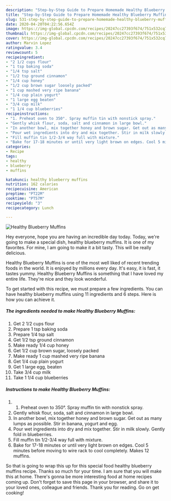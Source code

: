 ```yaml
---
description: "Step-by-Step Guide to Prepare Homemade Healthy Blueberry Muffins"
title: "Step-by-Step Guide to Prepare Homemade Healthy Blueberry Muffins"
slug: 531-step-by-step-guide-to-prepare-homemade-healthy-blueberry-muffins
date: 2020-04-20T04:22:56.654Z
image: https://img-global.cpcdn.com/recipes/20247cc27393f674/751x532cq70/healthy-blueberry-muffins-recipe-main-photo.jpg
thumbnail: https://img-global.cpcdn.com/recipes/20247cc27393f674/751x532cq70/healthy-blueberry-muffins-recipe-main-photo.jpg
cover: https://img-global.cpcdn.com/recipes/20247cc27393f674/751x532cq70/healthy-blueberry-muffins-recipe-main-photo.jpg
author: Marvin Lopez
ratingvalue: 3.4
reviewcount: 5
recipeingredient:
- "2 1/2 cups flour"
- "1 tsp baking soda"
- "1/4 tsp salt"
- "1/2 tsp ground cinnamon"
- "1/4 cup honey"
- "1/2 cup brown sugar loosely packed"
- "1 cup mashed very ripe banana"
- "1/4 cup plain yogurt"
- "1 large egg beaten"
- "3/4 cup milk"
- "1 1/4 cup blueberries"
recipeinstructions:
- "1. Preheat oven to 350°. Spray muffin tin with nonstick spray."
- "Gently whisk flour, soda, salt and cinnamon in large bowl."
- "In another bowl, mix together honey and brown sugar. Get out as many lumps as possible. Stir in banana, yogurt and egg."
- "Pour wet ingredients into dry and mix together. Stir in milk slowly. Gently fold in blueberries."
- "Fill muffin tin 1/2-3/4 way full with mixture."
- "Bake for 17-18 minutes or until very light brown on edges. Cool 5 minutes before moving to wire rack to cool completely. Makes 12 muffins."
categories:
- Recipe
tags:
- healthy
- blueberry
- muffins

katakunci: healthy blueberry muffins 
nutrition: 162 calories
recipecuisine: American
preptime: "PT22M"
cooktime: "PT57M"
recipeyield: "3"
recipecategory: Lunch

---
```



![Healthy Blueberry Muffins](https://img-global.cpcdn.com/recipes/20247cc27393f674/751x532cq70/healthy-blueberry-muffins-recipe-main-photo.jpg)

Hey everyone, hope you are having an incredible day today. Today, we're going to make a special dish, healthy blueberry muffins. It is one of my favorites. For mine, I am going to make it a bit tasty. This will be really delicious.



Healthy Blueberry Muffins is one of the most well liked of recent trending foods in the world. It is enjoyed by millions every day. It's easy, it is fast, it tastes yummy. Healthy Blueberry Muffins is something that I have loved my entire life. They're nice and they look wonderful.


To get started with this recipe, we must prepare a few ingredients. You can have healthy blueberry muffins using 11 ingredients and 6 steps. Here is how you can achieve it.

<!--inarticleads1-->

##### The ingredients needed to make Healthy Blueberry Muffins:

1. Get 2 1/2 cups flour
1. Prepare 1 tsp baking soda
1. Prepare 1/4 tsp salt
1. Get 1/2 tsp ground cinnamon
1. Make ready 1/4 cup honey
1. Get 1/2 cup brown sugar, loosely packed
1. Make ready 1 cup mashed very ripe banana
1. Get 1/4 cup plain yogurt
1. Get 1 large egg, beaten
1. Take 3/4 cup milk
1. Take 1 1/4 cup blueberries




<!--inarticleads2-->

##### Instructions to make Healthy Blueberry Muffins:

1. 1. Preheat oven to 350°. Spray muffin tin with nonstick spray.
1. Gently whisk flour, soda, salt and cinnamon in large bowl.
1. In another bowl, mix together honey and brown sugar. Get out as many lumps as possible. Stir in banana, yogurt and egg.
1. Pour wet ingredients into dry and mix together. Stir in milk slowly. Gently fold in blueberries.
1. Fill muffin tin 1/2-3/4 way full with mixture.
1. Bake for 17-18 minutes or until very light brown on edges. Cool 5 minutes before moving to wire rack to cool completely. Makes 12 muffins.




So that is going to wrap this up for this special food healthy blueberry muffins recipe. Thanks so much for your time. I am sure that you will make this at home. There's gonna be more interesting food at home recipes coming up. Don't forget to save this page in your browser, and share it to your loved ones, colleague and friends. Thank you for reading. Go on get cooking!
